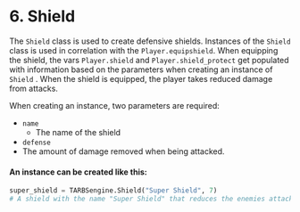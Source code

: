 # 6. Shield

The `Shield` class is used to create defensive shields. Instances of the `Shield` class is used in correlation with the `Player.equipshield`. When equipping the shield, the vars `Player.shield` and `Player.shield_protect` get populated with information based on the parameters when creating an instance of `Shield` . When the shield is equipped, the player takes reduced damage from attacks.

When creating an instance, two parameters are required:

* `name`
  * The name of the shield
*  `defense`
  * The amount of damage removed when being attacked.

#### An instance can be created like this:

```python
super_shield = TARBSengine.Shield("Super Shield", 7)
# A shield with the name "Super Shield" that reduces the enemies attack by 7 damage
```



